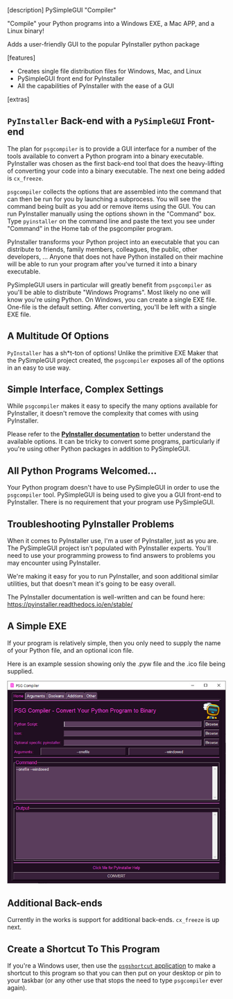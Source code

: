 
[description]
PySimpleGUI "Compiler"

"Compile" your Python programs into a Windows EXE, a Mac APP, and a Linux binary!

Adds a user-friendly GUI to the popular PyInstaller python package

[features]
* Creates single file distribution files for Windows, Mac, and Linux
* PySimpleGUI front end for PyInstaller
* All the capabilities of PyInstaller with the ease of a GUI

[extras]
## `PyInstaller` Back-end with a `PySimpleGUI` Front-end

The plan for `psgcompiler` is to provide a GUI interface for a number of the tools available to convert a Python program into a binary executable.  PyInstaller was chosen as the first back-end tool that does the heavy-lifting of converting your code into a binary executable.  The next one being added is `cx_freeze`.

`psgcompiler` collects the options that are assembled into the command that can then be run for you by launching a subprocess.  You will see the command being built as you add or remove items using the GUI.  You can run PyInstaller manually using the options shown in the "Command" box.  Type `pyinstaller` on the command line and paste the text you see under "Command" in the Home tab of the psgcompiler program. 


PyInstaller transforms your Python project into an executable that you can distribute to friends, family members, colleagues, the public, other developers, ...  Anyone that does not have Python installed on their machine will be able to run your program after you've turned it into a binary executable.

PySimpleGUI users in particular will greatly benefit from `psgcompiler` as you'll be able to distribute "Windows Programs".  Most likely no one will know you're using Python.  On Windows, you can create a single EXE file. One-file is the default setting.  After converting, you'll be left with a single EXE file.

## A Multitude Of Options

`PyInstaller` has a sh*t-ton of options!  Unlike the primitive EXE Maker that the PySimpleGUI project created, the `psgcompiler` exposes all of the options in an easy to use way.

## Simple Interface, Complex Settings

While `psgcompiler` makes it easy to specify the many options available for PyInstaller, it doesn't remove the complexity that comes with using PyInstaller.

Please refer to the **[PyInstaller documentation](https://pyinstaller.readthedocs.io/en/stable/)** to better understand the available options.  It can be tricky to convert some programs, particularly if you're using other Python packages in addition to PySimpleGUI.

## All Python Programs Welcomed...

Your Python program doesn't have to use PySimpleGUI in order to use the `psgcompiler` tool.  PySimpleGUI is being used to give you a GUI front-end to PyInstaller.  There is no requirement that your program use PySimpleGUI.


## Troubleshooting PyInstaller Problems

When it comes to PyInstaller use, I'm a user of PyInstaller, just as you are.  The PySimpleGUI project isn't populated with PyInstaller experts.  You'll need to use your programming prowess to find answers to problems you may encounter using PyInstaller.

We're making it easy for you to run PyInstaller, and soon additional similar utilities, but that doesn't mean it's going to be easy overall.

The PyInstaller documentation is well-written and can be found here:  
https://pyinstaller.readthedocs.io/en/stable/

## A Simple EXE

If your program is relatively simple, then you only need to supply the name of your Python file, and an optional icon file.

Here is an example session showing only the .pyw file and the .ico file being supplied.  


<p align="center"><img scale="80%" src="screenshot.jpg"><p>


## Additional Back-ends

Currently in the works is support for additional back-ends.  `cx_freeze` is up next.

## Create a Shortcut To This Program

If you're a Windows user, then use the [`psgshortcut` application](https://pypi.org/project/psgshortcut/) to make a shortcut to this program so that you can then put on your desktop or pin to your taskbar (or any  other use that stops the need to type `psgcompiler` ever again).
